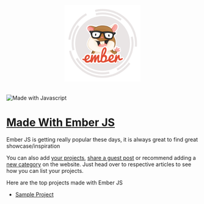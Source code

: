 <p align="center">
  <br>
  <a href="https://madewithjavascript.club/categories/ember-js" target="_blank" title="Maed with Ember JS">
    <img width="200" src="/uploads/Made-with-ember-js.png" alt="Made with Ember JS">
  </a>
  <br>
  <br>
</p>

![Made with Javascript](https://madewithjavascript.club/Made-With-Javascript-Logo.png)

# [Made With Ember JS][made-with-ember-js]

Ember JS is getting really popular these days, it is always great to find great showcase/inspiration

You can also add [your projects][request-project], [share a guest post][request-post] or recommend adding a [new category][request-category] on the website. Just head over to respective articles to see how you can list your projects.

Here are the top projects made with Ember JS

- [Sample Project][sample-project]

[made-with-ember-js]: https://madewithjavascript.club/categories/ember-js "Made with Ember JS"
[made-with-javascript]: https://madewithjavascript.club/ "Made with Javscript Club"
[sample-project]: ./your-project-made-with-ember-js-showcase.md "Project Name | Made with Ember JS"
[request-project]: https://madewithjavascript.club/categories/request/project "Submit your project | Made with Javascript"
[request-post]: https://madewithjavascript.club/categories/request/post "Guest Post | Made with Javascript"
[request-category]: https://madewithjavascript.club/categories/request/categories "Suggest new JS framework | Made with Javascript"

